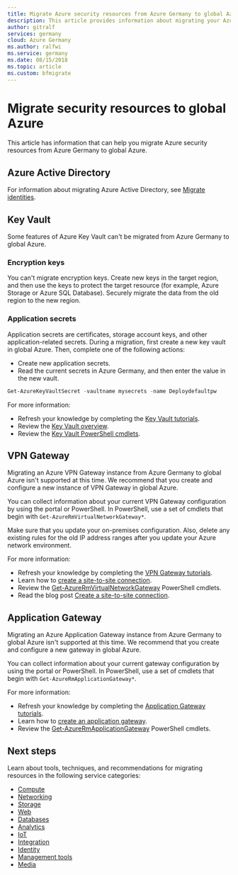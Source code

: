 ```yaml
---
title: Migrate Azure security resources from Azure Germany to global Azure
description: This article provides information about migrating your Azure security resources from Azure Germany to global Azure.
author: gitralf
services: germany
cloud: Azure Germany
ms.author: ralfwi 
ms.service: germany
ms.date: 08/15/2018
ms.topic: article
ms.custom: bfmigrate
---
```


# Migrate security resources to global Azure

This article has information that can help you migrate Azure security resources from Azure Germany to global Azure.

## Azure Active Directory

For information about migrating Azure Active Directory, see [Migrate identities](./germany-migration-identity.md#azure-active-directory).

## Key Vault

Some features of Azure Key Vault can't be migrated from Azure Germany to global Azure.

### Encryption keys

You can't migrate encryption keys. Create new keys in the target region, and then use the keys to protect the target resource (for example, Azure Storage or Azure SQL Database). Securely migrate the data from the old region to the new region.

### Application secrets

Application secrets are certificates, storage account keys, and other application-related secrets. During a migration, first create a new key vault in global Azure. Then, complete one of the following actions:

- Create new application secrets.
- Read the current secrets in Azure Germany, and then enter the value in the new vault.

```powershell
Get-AzureKeyVaultSecret -vaultname mysecrets -name Deploydefaultpw
```

For more information:

- Refresh your knowledge by completing the [Key Vault tutorials](https://docs.microsoft.com/azure/key-vault/#step-by-step-tutorials).
- Review the [Key Vault overview](../key-vault/key-vault-overview.md).
- Review the [Key Vault PowerShell cmdlets](/powershell/module/azurerm.keyvault/?view=azurermps-6.5.0).

## VPN Gateway

Migrating an Azure VPN Gateway instance from Azure Germany to global Azure isn't supported at this time. We recommend that you create and configure a new instance of VPN Gateway in global Azure.

You can collect information about your current VPN Gateway configuration by using the portal or PowerShell. In PowerShell, use a set of cmdlets that begin with `Get-AzureRmVirtualNetworkGateway*`.

Make sure that you update your on-premises configuration. Also, delete any existing rules for the old IP address ranges after you update your Azure network environment.

For more information:

- Refresh your knowledge by completing the [VPN Gateway tutorials](https://docs.microsoft.com/azure/vpn-gateway/#step-by-step-tutorials).
- Learn how to [create a site-to-site connection](../vpn-gateway/vpn-gateway-howto-site-to-site-resource-manager-portal.md).
- Review the [Get-AzureRmVirtualNetworkGateway](/powershell/module/azurerm.network/get-azurermvirtualnetworkgateway?view=azurermps-6.5.0) PowerShell cmdlets.
- Read the blog post [Create a site-to-site connection](https://blogs.technet.microsoft.com/ralfwi/2017/02/02/connecting-clouds/).
  
## Application Gateway

Migrating an Azure Application Gateway instance from Azure Germany to global Azure isn't supported at this time. We recommend that you create and configure a new gateway in global Azure.

You can collect information about your current gateway configuration by using the portal or PowerShell. In PowerShell, use a set of cmdlets that begin with `Get-AzureRmApplicationGateway*`.

For more information:

- Refresh your knowledge by completing the [Application Gateway tutorials](https://docs.microsoft.com/azure/application-gateway/#step-by-step-tutorials).
- Learn how to [create an application gateway](../application-gateway/quick-create-portal.md).
- Review the [Get-AzureRmApplicationGateway](/powershell/module/azurerm.network/get-azurermapplicationgateway?view=azurermps-6.5.0) PowerShell cmdlets.

## Next steps

Learn about tools, techniques, and recommendations for migrating resources in the following service categories:

- [Compute](./germany-migration-compute.md)
- [Networking](./germany-migration-networking.md)
- [Storage](./germany-migration-storage.md)
- [Web](./germany-migration-web.md)
- [Databases](./germany-migration-databases.md)
- [Analytics](./germany-migration-analytics.md)
- [IoT](./germany-migration-iot.md)
- [Integration](./germany-migration-integration.md)
- [Identity](./germany-migration-identity.md)
- [Management tools](./germany-migration-management-tools.md)
- [Media](./germany-migration-media.md)

